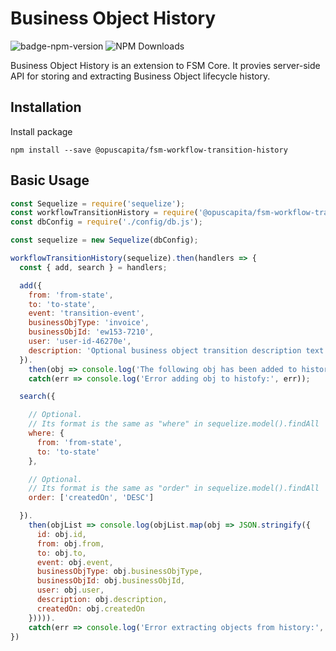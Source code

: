 # Business Object History

![badge-npm-version](https://img.shields.io/npm/v/@opuscapita/fsm-workflow-transition-history.svg)
![NPM Downloads](https://img.shields.io/npm/dm/@opuscapita/fsm-workflow-transition-history.svg)

Business Object History is an extension to FSM Core.  It provies server-side API for storing and extracting Business Object lifecycle history.

## Installation

Install package

```
npm install --save @opuscapita/fsm-workflow-transition-history
```

## Basic Usage

```javascript
const Sequelize = require('sequelize');
const workflowTransitionHistory = require('@opuscapita/fsm-workflow-transition-history');
const dbConfig = require('./config/db.js');

const sequelize = new Sequelize(dbConfig);

workflowTransitionHistory(sequelize).then(handlers => {
  const { add, search } = handlers;

  add({
    from: 'from-state',
    to: 'to-state',
    event: 'transition-event',
    businessObjType: 'invoice',
    businessObjId: 'ew153-7210',
    user: 'user-id-46270e',
    description: 'Optional business object transition description text'
  }).
    then(obj => console.log('The following obj has been added to history:', obj)).
    catch(err => console.log('Error adding obj to histofy:', err));

  search({

    // Optional.
    // Its format is the same as "where" in sequelize.model().findAll
    where: {
      from: 'from-state',
      to: 'to-state'
    },

    // Optional.
    // Its format is the same as "order" in sequelize.model().findAll
    order: ['createdOn', 'DESC']

  }).
    then(objList => console.log(objList.map(obj => JSON.stringify({
      id: obj.id,
      from: obj.from,
      to: obj.to,
      event: obj.event,
      businessObjType: obj.businessObjType,
      businessObjId: obj.businessObjId,
      user: obj.user,
      description: obj.description,
      createdOn: obj.createdOn
    })))).
    catch(err => console.log('Error extracting objects from history:', err));
})
```

